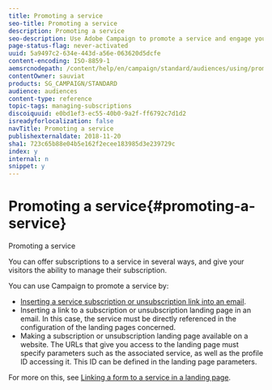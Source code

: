```yaml
---
title: Promoting a service
seo-title: Promoting a service
description: Promoting a service
seo-description: Use Adobe Campaign to promote a service and engage your customers through dedicated landing pages, emails or directly on your website.
page-status-flag: never-activated
uuid: 5a9497c2-634e-443d-a56e-063620d5dcfe
content-encoding: ISO-8859-1
aemsrcnodepath: /content/help/en/campaign/standard/audiences/using/promoting-a-service
contentOwner: sauviat
products: SG_CAMPAIGN/STANDARD
audience: audiences
content-type: reference
topic-tags: managing-subscriptions
discoiquuid: e0bd1ef3-ec55-40b0-9a2f-ff6792c7d1d2
isreadyforlocalization: false
navTitle: Promoting a service
publishexternaldate: 2018-11-20
sha1: 723c65b88e04b5e162f2ecee183985d3e239729c
index: y
internal: n
snippet: y
---
```


# Promoting a service{#promoting-a-service}

Promoting a service

You can offer subscriptions to a service in several ways, and give your visitors the ability to manage their subscription.

You can use Campaign to promote a service by:

* [Inserting a service subscription or unsubscription link into an email](../../designing/using/inserting-a-link.md).
* Inserting a link to a subscription or unsubscription landing page in an email. In this case, the service must be directly referenced in the configuration of the landing pages concerned.
* Making a subscription or unsubscription landing page available on a website. The URLs that give you access to the landing page must specify parameters such as the associated service, as well as the profile ID accessing it. This ID can be defined in the landing page parameters.

For more on this, see [Linking a form to a service in a landing page](../../channels/using/designing-a-landing-page.md#linking-a-form-to-a-service).
